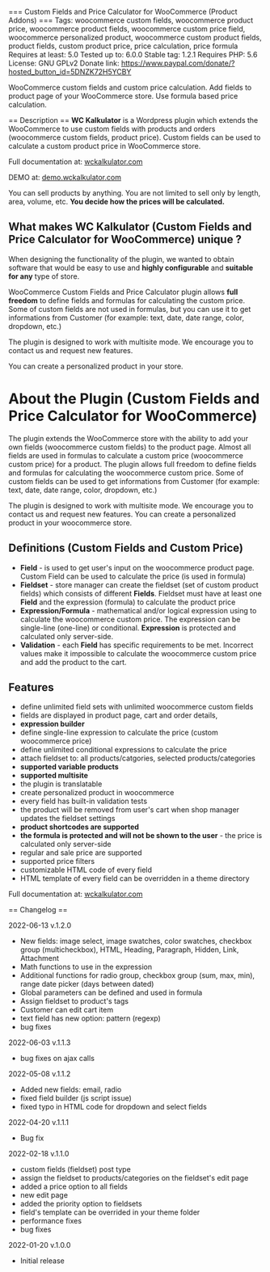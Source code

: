 === Custom Fields and Price Calculator for WooCommerce (Product Addons) ===
Tags: woocommerce custom fields,  woocommerce product price, woocommerce product fields, woocommerce custom price field, woocommerce personalized product, woocommerce custom product fields, product fields, custom product price, price calculation, price formula
Requires at least: 5.0
Tested up to: 6.0.0
Stable tag: 1.2.1
Requires PHP: 5.6
License: GNU GPLv2
Donate link: https://www.paypal.com/donate/?hosted_button_id=5DNZK72H5YCBY

WooCommerce custom fields and custom price calculation. Add fields to product page of your WooCommerce store. Use formula based price calculation.

== Description ==
**WC Kalkulator** is a Wordpress plugin which extends the WooCommerce to use custom fields with products and orders (woocommerce custom fields, product price).
Custom fields can be used to calculate a custom product price in WooCommerce store.

Full documentation at: [wckalkulator.com](https://wckalkulator.com)

DEMO at: [demo.wckalkulator.com](https://demo.wckalkulator.com)

You can sell products by anything. You are not limited to sell only by length, area, volume, etc. **You decide how the prices will be calculated.**

## What makes WC Kalkulator (Custom Fields and Price Calculator for WooCommerce) unique ?

When designing the functionality of the plugin, we wanted to obtain software that would be easy to use and **highly configurable** and **suitable for any** type of store. 

WooCommerce Custom Fields and Price Calculator plugin allows **full freedom** to define fields and formulas for calculating the custom price. 
Some of custom fields are not used in formulas, but you can use it to get informations from Customer (for example: text, date, date range, color, dropdown, etc.)

The plugin is designed to work with multisite mode. We encourage you to contact us and request new features.

You can create a personalized product in your store.

# About the Plugin (Custom Fields and Price Calculator for WooCommerce)

The plugin extends the WooCommerce store with the ability to add your own fields (woocommerce custom fields) to the product page. 
Almost all fields are used in formulas to calculate a custom price (woocommerce custom price) for a product. 
The plugin allows full freedom to define fields and formulas for calculating the woocommerce custom price.
Some of custom fields can be used to get informations from Customer (for example: text, date, date range, color, dropdown, etc.)

The plugin is designed to work with multisite mode. We encourage you to contact us and request new features. You can create a personalized product in your woocommerce store.

## Definitions (Custom Fields and Custom Price)

- **Field** - is used to get user's input on the woocommerce product page. Custom Field can be used to calculate the price (is used in formula)
- **Fieldset** - store manager can create the fieldset (set of custom product fields) which consists of different **Fields**. Fieldset must have at least one **Field** and the expression (formula) to calculate the product price
- **Expression/Formula** - mathematical and/or logical expression using to calculate the woocommerce custom price. The expression can be single-line (one-line) or conditional. **Expression** is protected and calculated only server-side.
- **Validation** - each **Field** has specific requirements to be met. Incorrect values make it impossible to calculate the woocommerce custom price and add the product to the cart.

## Features

- define unlimited field sets with unlimited woocommerce custom fields
- fields are displayed in product page, cart and order details,
- **expression builder**
- define single-line expression to calculate the price (custom woocommerce price)
- define unlimited conditional expressions to calculate the price
- attach fieldset to: all products/catgories, selected products/categories
- **supported variable products**
- **supported multisite**
- the plugin is translatable
- create personalized product in woocommerce
- every field has built-in validation tests
- the product will be removed from user\'s cart when shop manager updates the fieldset settings
- **product shortcodes are supported**
- **the formula is protected and will not be shown to the user** - the price is calculated only server-side
- regular and sale price are supported
- supported price filters
- customizable HTML code of every field
- HTML template of every field can be overridden in a theme directory

Full documentation at: [wckalkulator.com](https://wckalkulator.com)

== Changelog ==

2022-06-13 v.1.2.0

- New fields: image select, image swatches, color swatches, checkbox group (multicheckbox), HTML, Heading, Paragraph, Hidden, Link, Attachment
- Math functions to use in the expression
- Additional functions for radio group, checkbox group (sum, max, min), range date picker (days between dated)
- Global parameters can be defined and used in formula
- Assign fieldset to product's tags
- Customer can edit cart item
- text field has new option: pattern (regexp)
- bug fixes

2022-06-03 v.1.1.3

- bug fixes on ajax calls

2022-05-08 v.1.1.2

- Added new fields: email, radio
- fixed field builder (js script issue)
- fixed typo in HTML code for dropdown and select fields

2022-04-20 v.1.1.1

- Bug fix

2022-02-18 v.1.1.0

- custom fields (fieldset) post type
- assign the fieldset to products/categories on the fieldset\'s edit page
- added a price option to all fields
- new edit page
- added the priority option to fieldsets
- field's template can be overrided in your theme folder
- performance fixes
- bug fixes

2022-01-20
v.1.0.0

- Initial release
